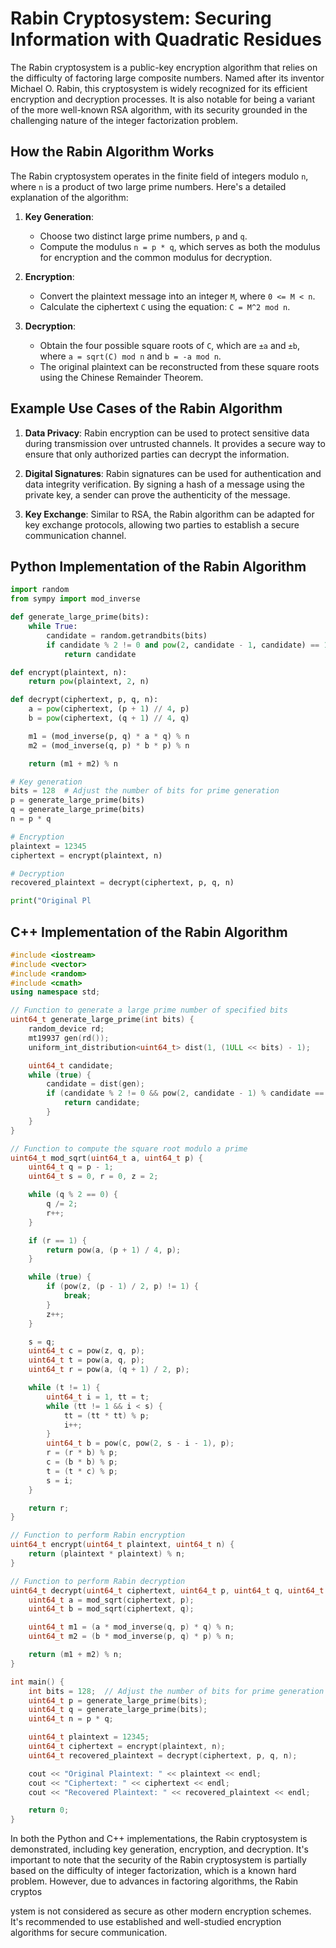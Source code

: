 # Rabin Cryptosystem: Securing Information with Quadratic Residues

The Rabin cryptosystem is a public-key encryption algorithm that relies on the difficulty of factoring large composite numbers. Named after its inventor Michael O. Rabin, this cryptosystem is widely recognized for its efficient encryption and decryption processes. It is also notable for being a variant of the more well-known RSA algorithm, with its security grounded in the challenging nature of the integer factorization problem.

## How the Rabin Algorithm Works

The Rabin cryptosystem operates in the finite field of integers modulo `n`, where `n` is a product of two large prime numbers. Here's a detailed explanation of the algorithm:

1. **Key Generation**:
   - Choose two distinct large prime numbers, `p` and `q`.
   - Compute the modulus `n = p * q`, which serves as both the modulus for encryption and the common modulus for decryption.

2. **Encryption**:
   - Convert the plaintext message into an integer `M`, where `0 <= M < n`.
   - Calculate the ciphertext `C` using the equation: `C = M^2 mod n`.

3. **Decryption**:
   - Obtain the four possible square roots of `C`, which are `±a` and `±b`, where `a = sqrt(C) mod n` and `b = -a mod n`.
   - The original plaintext can be reconstructed from these square roots using the Chinese Remainder Theorem.

## Example Use Cases of the Rabin Algorithm

1. **Data Privacy**: Rabin encryption can be used to protect sensitive data during transmission over untrusted channels. It provides a secure way to ensure that only authorized parties can decrypt the information.

2. **Digital Signatures**: Rabin signatures can be used for authentication and data integrity verification. By signing a hash of a message using the private key, a sender can prove the authenticity of the message.

3. **Key Exchange**: Similar to RSA, the Rabin algorithm can be adapted for key exchange protocols, allowing two parties to establish a secure communication channel.

## Python Implementation of the Rabin Algorithm

```python
import random
from sympy import mod_inverse

def generate_large_prime(bits):
    while True:
        candidate = random.getrandbits(bits)
        if candidate % 2 != 0 and pow(2, candidate - 1, candidate) == 1:
            return candidate

def encrypt(plaintext, n):
    return pow(plaintext, 2, n)

def decrypt(ciphertext, p, q, n):
    a = pow(ciphertext, (p + 1) // 4, p)
    b = pow(ciphertext, (q + 1) // 4, q)

    m1 = (mod_inverse(p, q) * a * q) % n
    m2 = (mod_inverse(q, p) * b * p) % n

    return (m1 + m2) % n

# Key generation
bits = 128  # Adjust the number of bits for prime generation
p = generate_large_prime(bits)
q = generate_large_prime(bits)
n = p * q

# Encryption
plaintext = 12345
ciphertext = encrypt(plaintext, n)

# Decryption
recovered_plaintext = decrypt(ciphertext, p, q, n)

print("Original Pl
```

## C++ Implementation of the Rabin Algorithm

```cpp
#include <iostream>
#include <vector>
#include <random>
#include <cmath>
using namespace std;

// Function to generate a large prime number of specified bits
uint64_t generate_large_prime(int bits) {
    random_device rd;
    mt19937 gen(rd());
    uniform_int_distribution<uint64_t> dist(1, (1ULL << bits) - 1);

    uint64_t candidate;
    while (true) {
        candidate = dist(gen);
        if (candidate % 2 != 0 && pow(2, candidate - 1) % candidate == 1) {
            return candidate;
        }
    }
}

// Function to compute the square root modulo a prime
uint64_t mod_sqrt(uint64_t a, uint64_t p) {
    uint64_t q = p - 1;
    uint64_t s = 0, r = 0, z = 2;

    while (q % 2 == 0) {
        q /= 2;
        r++;
    }

    if (r == 1) {
        return pow(a, (p + 1) / 4, p);
    }

    while (true) {
        if (pow(z, (p - 1) / 2, p) != 1) {
            break;
        }
        z++;
    }

    s = q;
    uint64_t c = pow(z, q, p);
    uint64_t t = pow(a, q, p);
    uint64_t r = pow(a, (q + 1) / 2, p);

    while (t != 1) {
        uint64_t i = 1, tt = t;
        while (tt != 1 && i < s) {
            tt = (tt * tt) % p;
            i++;
        }
        uint64_t b = pow(c, pow(2, s - i - 1), p);
        r = (r * b) % p;
        c = (b * b) % p;
        t = (t * c) % p;
        s = i;
    }

    return r;
}

// Function to perform Rabin encryption
uint64_t encrypt(uint64_t plaintext, uint64_t n) {
    return (plaintext * plaintext) % n;
}

// Function to perform Rabin decryption
uint64_t decrypt(uint64_t ciphertext, uint64_t p, uint64_t q, uint64_t n) {
    uint64_t a = mod_sqrt(ciphertext, p);
    uint64_t b = mod_sqrt(ciphertext, q);

    uint64_t m1 = (a * mod_inverse(q, p) * q) % n;
    uint64_t m2 = (b * mod_inverse(p, q) * p) % n;

    return (m1 + m2) % n;
}

int main() {
    int bits = 128;  // Adjust the number of bits for prime generation
    uint64_t p = generate_large_prime(bits);
    uint64_t q = generate_large_prime(bits);
    uint64_t n = p * q;

    uint64_t plaintext = 12345;
    uint64_t ciphertext = encrypt(plaintext, n);
    uint64_t recovered_plaintext = decrypt(ciphertext, p, q, n);

    cout << "Original Plaintext: " << plaintext << endl;
    cout << "Ciphertext: " << ciphertext << endl;
    cout << "Recovered Plaintext: " << recovered_plaintext << endl;

    return 0;
}
```

In both the Python and C++ implementations, the Rabin cryptosystem is demonstrated, including key generation, encryption, and decryption. It's important to note that the security of the Rabin cryptosystem is partially based on the difficulty of integer factorization, which is a known hard problem. However, due to advances in factoring algorithms, the Rabin cryptos

ystem is not considered as secure as other modern encryption schemes. It's recommended to use established and well-studied encryption algorithms for secure communication.
